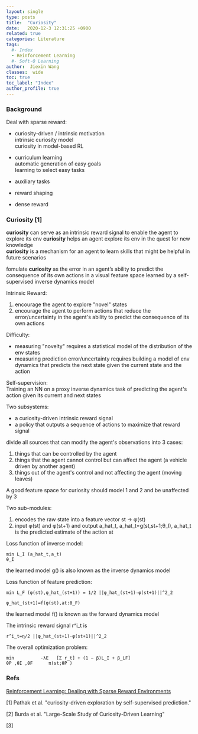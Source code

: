 ```yaml
---
layout: single
type: posts
title:  "Curiosity"
date:   2020-12-3 12:31:25 +0900
related: true
categories: Literature
tags:
  #- Index
  - Reinforcement Learning
  #- Soft-Q Learning
author:  Jiexin Wang
classes:  wide
toc: true
toc_label: "Index"
author_profile: true
---
```


### Background

Deal with sparse reward:

- curiosity-driven / intrinsic motivation  
intrinsic curiosity model  
curiosity in model-based RL  

- curriculum learning  
automatic generation of easy goals  
learning to select easy tasks  

- auxiliary tasks  

- reward shaping  

- dense reward  


### Curiosity [1]

**curiosity** can serve as an intrinsic reward signal to enable the agent to explore its env
**curiosity** helps an agent explore its env in the quest for new knowledge  
**curiosity** is a mechanism for an agent to learn skills that might be helpful in future scenarios  




fomulate **curiosity** as the error in an agent’s ability to predict the consequence of its own actions in a visual feature space learned by a self-supervised inverse dynamics model

Intrinsic Reward:  

1. encourage the agent to explore "novel" states
2. encourage the agent to perform actions that reduce the error/uncertainty in the agent's ability to predict the consequence of its own actions

Difficulty:  

- measuring "novelty" requires a statistical model of the distribution of the env states
- measuring prediction error/uncertainty requires building a model of env dynamics that predicts the next state given the current state and the action

Self-supervision:  
Training an NN on a proxy inverse dynamics task of predicting the agent's action given its current and next states

Two subsystems:  
- a curiosity-driven intrinsic reward signal  
- a policy that outputs a sequence of actions to maximize that reward signal  

divide all sources that can modify the agent's observations into 3 cases:  
1. things that can be controlled by the agent  
2. things that the agent cannot control but can affect the agent (a vehicle driven by another agent)
3. things out of the agent's control and not affecting the agent (moving leaves)

A good feature space for curiosity should model 1 and 2 and be unaffected by 3

Two sub-modules:  
1. encodes the raw state into a feature vector  st -> φ(st)
2. input φ(st) and φ(st+1) and output a_hat_t, a_hat_t=g(st,st+1;θ_I), a_hat_t is the predicted estimate of the action at

Loss function of inverse model:  

    min L_I (a_hat_t,a_t)
    θ_I

the learned model g() is also known as the inverse dynamics model

Loss function of feature prediction:  

    min L_F (φ(st),φ_hat_(st+1)) = 1/2 ||φ_hat_(st+1)-φ(st+1)||^2_2

    φ_hat_(st+1)=f(φ(st),at:θ_F)

the learned model f() is known as the forward dynamics model  

The intrinsic reward signal r^i_t is  

    r^i_t=η/2 ||φ_hat_(st+1)-φ(st+1)||^2_2

The overall optimization problem:

    min          -λE   [Σ r_t] + (1 − β)L_I + β_LF]
    θP ,θI ,θF      π(st;θP )

### Refs

[Reinforcement Learning: Dealing with Sparse Reward Environments](https://medium.com/@m.k.daaboul/dealing-with-sparse-reward-environments-38c0489c844d)

[1] Pathak et al. "curiosity-driven exploration by self-supervised prediction."

[2] Burda et al. "Large-Scale Study of Curiosity-Driven Learning"

[3]
